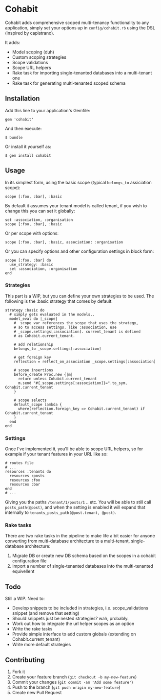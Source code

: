 # Cohabit

Cohabit adds comprehensive scoped multi-tenancy functionality to any application, simply set your options up in `config/cohabit.rb` using the DSL (inspired by capistrano).

It adds:

- Model scoping (duh)
- Custom scoping strategies
- Scope validations
- Scope URL helpers
- Rake task for importing single-tenanted databases into a multi-tenant one
- Rake task for generating multi-tenanted scoped schema

## Installation

Add this line to your application's Gemfile:

    gem 'cohabit'

And then execute:

    $ bundle

Or install it yourself as:

    $ gem install cohabit

## Usage

In its simplest form, using the basic scope (typical `belongs_to` assiciation scope):

    scope [:foo, :bar], :basic

By default it assumes your tenant model is called tenant, if you wish to change this you can set it globally:

    set :association, :organisation
    scope [:foo, :bar], :basic

Or per scope with options:

    scope [:foo, :bar], :basic, association: :organisation

Or you can specify options and other configuration settings in block form:

    scope [:foo, :bar] do
      use_strategy: :basic
      set :association, :organisation
    end

### Strategies

This part is a WIP, but you can define your own strategies to be used. The following is the :basic strategy that comes by default:

    strategy :basic do
      # simply gets evaluated in the models..
      model_eval do |_scope|
        # _scope var references the scope that uses the strategy,
        # so to access settings, like :association, use
        # _scope.settings[:association]. current_tenant is defined
        # as Cohabit.current_tenant.

        # add relationship
        belongs_to _scope.settings[:association]

        # get foreign key
        reflection = reflect_on_association _scope.settings[:association]

        # scope insertions
        before_create Proc.new {|m|
          return unless Cohabit.current_tenant
          m.send "#{_scope.settings[:association]}=".to_sym, Cohabit.current_tenant
        }

        # scope selects
        default_scope lambda {
          where(reflection.foreign_key => Cohabit.current_tenant) if Cohabit.current_tenant
        }
      end
    end

### Settings

Once I've implemented it, you'll be able to scope URL helpers, so for example if your tenant features in your URL like so:

    # routes file
    # ...
    resources :tenants do
      resources :posts
      resources :foo
      resources :bar
    end
    # ...

Giving you the paths `/tenant/1/posts/1` .. etc. You will be able to still call `posts_path(@post)`, and when the setting is enabled it will expand that internally to `tenants_posts_path(@post.tenant, @post)`.

### Rake tasks

There are two rake tasks in the pipeline to make life a bit easier for anyone converting from multi-database architecture to a multi-tenant, single-database architecture:

1. Migrate DB or create new DB schema based on the scopes in a cohabit configuration file
2. Import a number of single-tenanted databases into the multi-tenanted equivellent

## Todo

Still a WIP. Need to:

- Develop snippets to be included in strategies, i.e. scope_validations snippet (and remove that setting)
- Should snippets just be nested strategies? wah, probably.
- Work out how to integrate the url helper scopes as an option
- Write the rake tasks
- Provide simple interface to add custom globals (extending on Cohabit.current_tenant)
- Write more default strategies

## Contributing

1. Fork it
2. Create your feature branch (`git checkout -b my-new-feature`)
3. Commit your changes (`git commit -am 'Add some feature'`)
4. Push to the branch (`git push origin my-new-feature`)
5. Create new Pull Request
